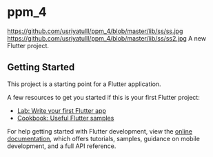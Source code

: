 # ppm_4
https://github.com/usriyatulll/ppm_4/blob/master/lib/ss/ss.jpg
https://github.com/usriyatulll/ppm_4/blob/master/lib/ss/ss2.jpg
A new Flutter project.


## Getting Started

This project is a starting point for a Flutter application.

A few resources to get you started if this is your first Flutter project:

- [Lab: Write your first Flutter app](https://docs.flutter.dev/get-started/codelab)
- [Cookbook: Useful Flutter samples](https://docs.flutter.dev/cookbook)

For help getting started with Flutter development, view the
[online documentation](https://docs.flutter.dev/), which offers tutorials,
samples, guidance on mobile development, and a full API reference.
